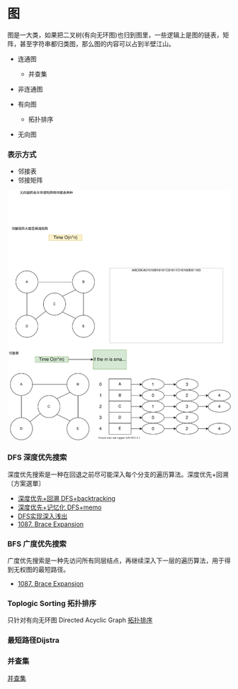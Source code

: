 # 图
图是一大类，如果把二叉树(有向无环图)也归到图里，一些逻辑上是图的链表，矩阵，甚至字符串都归类图，那么图的内容可以占到半壁江山。


* 连通图
    * 并查集
* 非连通图

* 有向图
    * 拓扑排序
* 无向图


### 表示方式
* 邻接表
* 邻接矩阵

![图的表示方式](./graphs/mapsDataStructure.drawio.svg)


### DFS 深度优先搜索
深度优先搜索是一种在回退之前尽可能深入每个分支的遍历算法。深度优先+回溯
〔方案選單〕 
* [深度优先+回溯 DFS+backtracking](./dfsBacktracking.md)
* [深度优先+记忆化 DFS+memo](./dfsMemo.md)
* [DFS实现深入浅出](./dfsImpDiveIn.md)
* [1087. Brace Expansion](./1087.brace-expansion)


### BFS 广度优先搜索
广度优先搜索是一种先访问所有同层结点，再继续深入下一层的遍历算法，用于得到无权图的最短路径。
* [1087. Brace Expansion](./1087.brace-expansion)

### Toplogic Sorting 拓扑排序
只针对有向无环图 Directed Acyclic Graph
[拓扑排序](./topoligicSorting.md)


### 最短路径Dijstra
### 并查集
[并查集](./unionFindSet.md)

